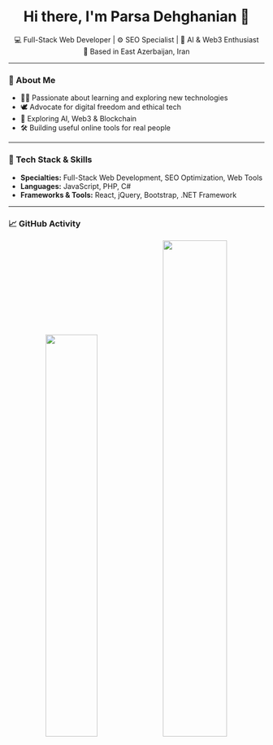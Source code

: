 <h1 align="center">Hi there, I'm Parsa Dehghanian 👋</h1>

<p align="center">
  💻 Full-Stack Web Developer | ⚙️ SEO Specialist | 🧠 AI & Web3 Enthusiast  
  <br/>
  📍 Based in East Azerbaijan, Iran
</p>

---

### 🧠 About Me

- 👨‍💻 Passionate about learning and exploring new technologies  
- 🕊 Advocate for digital freedom and ethical tech  
- 🤖 Exploring AI, Web3 & Blockchain  
- 🛠 Building useful online tools for real people

---

### 🚀 Tech Stack & Skills

- **Specialties:** Full-Stack Web Development, SEO Optimization, Web Tools
- **Languages:** JavaScript, PHP, C#
- **Frameworks & Tools:** React, jQuery, Bootstrap, .NET Framework

---

### 📈 GitHub Activity

<p align="center">
  <img width="45%" src="https://github-readme-stats.vercel.app/api/top-langs/?username=Devghanian&layout=compact&theme=tokyonight" />
  <img width="50%" src="https://github-readme-streak-stats.herokuapp.com?user=Devghanian&theme=tokyonight" />
</p>

